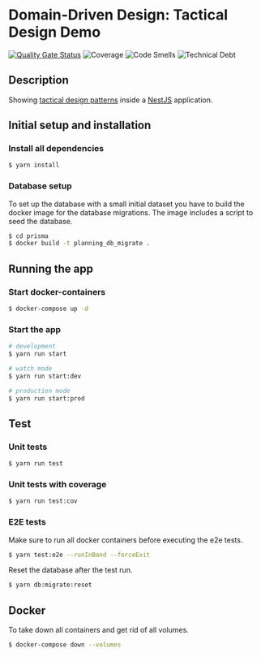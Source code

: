 # Domain-Driven Design: Tactical Design Demo

[![Quality Gate Status](https://sonarcloud.io/api/project_badges/measure?project=planning-demo&metric=alert_status)](https://sonarcloud.io/dashboard?id=planning-demo)
![Coverage](https://sonarcloud.io/api/project_badges/measure?project=planning-demo&metric=coverage)
![Code Smells](https://sonarcloud.io/api/project_badges/measure?project=planning-demo&metric=code_smells)
![Technical Debt](https://sonarcloud.io/api/project_badges/measure?project=planning-demo&metric=sqale_index)

## Description

Showing [tactical design patterns](https://thedomaindrivendesign.io/what-is-tactical-design/) inside a [NestJS](https://github.com/nestjs/nest) application.

## Initial setup and installation

### Install all dependencies

```bash
$ yarn install
```

### Database setup

To set up the database with a small initial dataset you have to build the docker image for the database migrations.
The image includes a script to seed the database.

```bash
$ cd prisma
$ docker build -t planning_db_migrate .
```

## Running the app

### Start docker-containers

```bash
$ docker-compose up -d
```

### Start the app

```bash
# development
$ yarn run start

# watch mode
$ yarn run start:dev

# production mode
$ yarn run start:prod
```

## Test

### Unit tests

```bash
$ yarn run test
```

### Unit tests with coverage

```bash
$ yarn run test:cov
```

### E2E tests

Make sure to run all docker containers before executing the e2e tests.

```bash
$ yarn test:e2e --runInBand --forceExit
```

Reset the database after the test run.

```bash
$ yarn db:migrate:reset
```

## Docker

To take down all containers and get rid of all volumes.

```bash
$ docker-compose down --volumes
```
